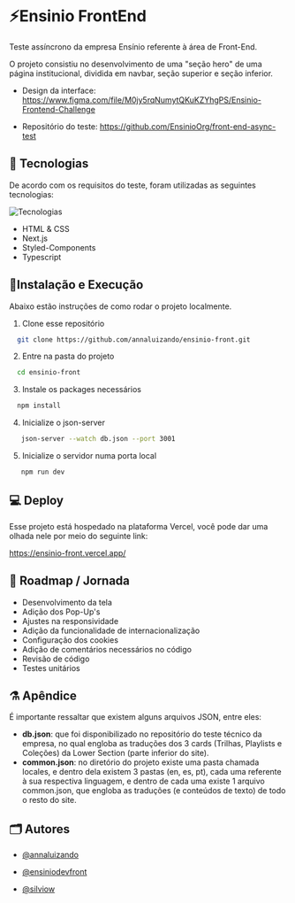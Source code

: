 # ⚡Ensinio FrontEnd

Teste assíncrono da empresa Ensínio referente à área de Front-End.

O projeto consistiu no desenvolvimento de uma "seção hero" de uma página institucional, dividida em navbar, seção superior e seção inferior.

- Design da interface: https://www.figma.com/file/M0jy5rqNumytQKuKZYhgPS/Ensinio-Frontend-Challenge

- Repositório do teste: https://github.com/EnsinioOrg/front-end-async-test

## 🦆 Tecnologias

De acordo com os requisitos do teste, foram utilizadas as seguintes tecnologias:

![Tecnologias](https://skillicons.dev/icons?i=html,css,next,styledcomponents,ts)

- HTML & CSS
- Next.js
- Styled-Components
- Typescript

## 🏃Instalação e Execução

Abaixo estão instruções de como rodar o projeto localmente.

1. Clone esse repositório

```bash
  git clone https://github.com/annaluizando/ensinio-front.git
```

2. Entre na pasta do projeto

```bash
  cd ensinio-front
```

3. Instale os packages necessários

```bash
  npm install
```

4. Inicialize o json-server

```bash
   json-server --watch db.json --port 3001
```

5. Inicialize o servidor numa porta local

```bash
   npm run dev
```

## 💻 Deploy

Esse projeto está hospedado na plataforma Vercel, você pode dar uma olhada nele por meio do seguinte link:

https://ensinio-front.vercel.app/

## 🚀 Roadmap / Jornada

- Desenvolvimento da tela
- Adição dos Pop-Up's
- Ajustes na responsividade
- Adição da funcionalidade de internacionalização
- Configuração dos cookies
- Adição de comentários necessários no código
- Revisão de código
- Testes unitários

## ⚗️ Apêndice

É importante ressaltar que existem alguns arquivos JSON, entre eles:

- **db.json**: que foi disponibilizado no repositório do teste técnico da empresa, no qual engloba as traduções dos 3 cards (Trilhas, Playlists e Coleções) da Lower Section (parte inferior do site).
- **common.json**: no diretório do projeto existe uma pasta chamada locales, e dentro dela existem 3 pastas (en, es, pt), cada uma referente à sua respectiva linguagem, e dentro de cada uma existe 1 arquivo common.json, que engloba as traduções (e conteúdos de texto) de todo o resto do site.

## 🗂️ Autores

- [@annaluizando](github.com/annaluizando)

- [@ensiniodevfront](front@ensinio.com)

- [@silviow](silvio.mms2016@gmail.com)

